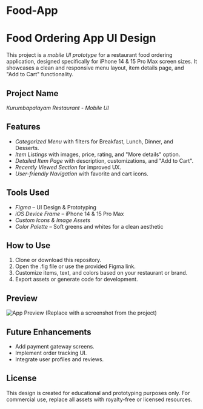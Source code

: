 # Food-App

# Food Ordering App UI Design

This project is a *mobile UI prototype* for a restaurant food ordering application, designed specifically for iPhone 14 & 15 Pro Max screen sizes. It showcases a clean and responsive menu layout, item details page, and "Add to Cart" functionality.


## Project Name

*Kurumbapalayam Restaurant - Mobile UI*


## Features

* *Categorized Menu* with filters for Breakfast, Lunch, Dinner, and Desserts.
* *Item Listings* with images, price, rating, and "More details" option.
* *Detailed Item Page* with description, customizations, and "Add to Cart".
* *Recently Viewed Section* for improved UX.
* *User-friendly Navigation* with favorite and cart icons.


## Tools Used

* *Figma* – UI Design & Prototyping
* *iOS Device Frame* – iPhone 14 & 15 Pro Max
* *Custom Icons & Image Assets*
* *Color Palette* – Soft greens and whites for a clean aesthetic


## How to Use

1. Clone or download this repository.
2. Open the .fig file or use the provided Figma link.
3. Customize items, text, and colors based on your restaurant or brand.
4. Export assets or generate code for development.


## Preview

![App Preview](preview-image.png)
(Replace with a screenshot from the project)


## Future Enhancements

* Add payment gateway screens.
* Implement order tracking UI.
* Integrate user profiles and reviews.


## License

This design is created for educational and prototyping purposes only. For commercial use, replace all assets with royalty-free or licensed resources.


